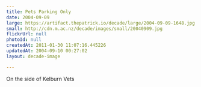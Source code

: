 ```yaml
---
title: Pets Parking Only
date: 2004-09-09
large: https://artifact.thepatrick.io/decade/large/2004-09-09-1648.jpg
small: http://cdn.m.ac.nz/decade/images/small/20040909.jpg
flickrUrl: null
photoId: null
createdAt: 2011-01-30 11:07:16.445226
updatedAt: 2004-09-10 00:27:02
layout: decade-image

---
```

On the side of Kelburn Vets
